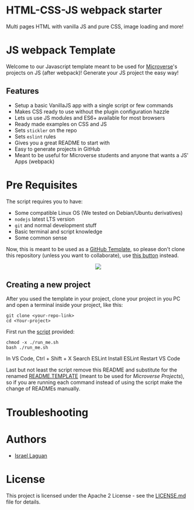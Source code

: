 # HTML-CSS-JS webpack starter
Multi pages HTML with vanilla JS and pure CSS, image loading and more!

# JS webpack Template

Welcome to our Javascript template meant to be used for [Microverse](https://www.microverse.org/)'s projects on JS (after webpack)!
Generate your JS project the easy way!


## Features

* Setup a basic VanillaJS app with a single script or few commands
* Makes CSS ready to use without the plugin configuration hazzle
* Lets us use JS modules and ES6+ available for most browsers
* Ready made examples on CSS and JS
* Sets `stickler` on the repo
* Sets `eslint` rules
* Gives you a great README to start with
* Easy to generate projects in GitHub
* Meant to be useful for Microverse students and anyone that wants a JS' Apps (webpack)

# Pre Requisites

The script requires you to have:

- Some compatible Linux OS (We tested on Debian/Ubuntu derivatives)
- `nodejs` latest LTS version
- `git` and normal development stuff
- Basic terminal and script knowledge
- Some common sense

Now, this is meant to be used as a [GitHub Template](https://help.github.com/en/github/creating-cloning-and-archiving-repositories/creating-a-repository-from-a-template),
so please don't clone this repository (unless you want to collaborate), 
use [this button](https://github.com/Israel-Laguan/HTML-LESS-JS-no-webpack-starter/generate) instead.

<div align="center">
    <a href="https://github.com/Israel-Laguan/HTML-LESS-JS-no-webpack-starter/generate" target="_blank">
        <img src="doc/template-button.png">
    </a>
</div>

## Creating a new project

After you used the template in your project, clone your project in you PC and 
open a terminal inside your project, like this: 

```
git clone <your-repo-link>
cd <Your-project>
````

First run the [script](run_me.sh) provided:

```
chmod -x ./run_me.sh
bash ./run_me.sh
```

In VS Code, Ctrl + Shift + X
Search ESLint
Install ESLint
Restart VS Code
<!-- https://travishorn.com/setting-up-eslint-on-vs-code-with-airbnb-javascript-style-guide-6eb78a535ba6 -->
Last but not least the script remove this README and substitute for the renamed [README.TEMPLATE](README.TEMPLATE.md) (meant to be used for _Microverse Projects_), so if you are running each command instead of using the script make the change of READMEs manually.

# Troubleshooting


# Authors

- [Israel Laguan](https://github.com/Israel-Laguan)

# License

This project is licensed under the Apache 2 License - see the [LICENSE.md](LICENSE.md) file for details.
